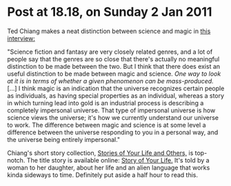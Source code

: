 # Post at 18.18, on Sunday 2 Jan 2011

Ted Chiang makes a neat distinction between science and magic in [this
interview:](http://www.boingboing.net/2010/07/22/ted-chiang-interview.html "Interview with Ted Chiang on BoingBoing.")

"Science fiction and fantasy are very closely related genres, and a lot of
people say that the genres are so close that there's actually no meaningful
distinction to be made between the two. But I think that there does exist an
useful distinction to be made between magic and science. _One way to look at
it is in terms of whether a given phenomenon can be mass-produced._ [...] I
think magic is an indication that the universe recognizes certain people as
individuals, as having special properties as an individual, whereas a story in
which turning lead into gold is an industrial process is describing a
completely impersonal universe. That type of impersonal universe is how
science views the universe; it's how we currently understand our universe to
work. The difference between magic and science is at some level a difference
between the universe responding to you in a personal way, and the universe
being entirely impersonal."

Chiang's short story collection, [Stories of Your Life and
Others,](http://www.sfsite.com/~silverag/chiang.html "Run-down of the
stories.") is top-notch. The title story is available online: [Story of Your
Life.](http://web.archive.org/web/20070403123150/http://heptapod.org/storylife.html "Story of Your Life, Ted Chiang.") It's told by a woman to her daughter, about
her life and an alien language that works kinda sideways to time. Definitely
put aside a half hour to read this.
